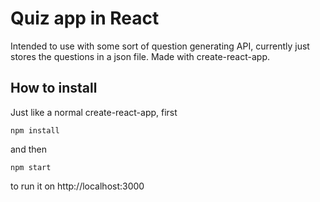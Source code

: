 # Quiz app in React

Intended to use with some sort of question generating API, currently just stores the questions in a json file.
Made with create-react-app.

## How to install

Just like a normal create-react-app, first
```
npm install 
```

and then

```
npm start
```

to run it on http://localhost:3000
